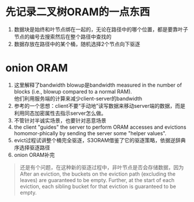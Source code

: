 # 先记录二叉树ORAM的一点东西
1. 数据块是始终和叶节点绑在一起的，无论在路径中的哪个位置，都是要靠叶子节点的编号去搜索然后在整个路径中查找的
2. 数据存放在路径中的某个桶，随机选择2个节点向下驱逐

# onion ORAM
1. 这里解释了bandwidth blowup是bandwidth measured in the number of blocks (i.e., blowup
compared to a normal RAM).  
他们利用服务端的计算来减少client-server的bandwidth
2. 参考的一个思想：client不要“手动地”读写数据来移动server端的数据，而是利用同态加密属性去指示server怎么做。
3. 不管针对半诚实场景，也要针对恶意场景
4. the client "guides" the server to perform ORAM accesses and evictions homomor-phically by sending the server some "helper values".
5. evict过程试讲整个桶完全驱逐，S3ORAM借鉴了它的驱逐策略，依据逆辞典序选择驱逐路径
1. onion ORAM补完
> 还是有个问题，在这种新的驱逐过程中，非叶节点是否会存储数据，因为  
After an eviction,
the buckets on the eviction path (excluding the leaves) are guaranteed to be empty. Further, at the
start of each eviction, each sibling bucket for that eviction is guaranteed to be empty.